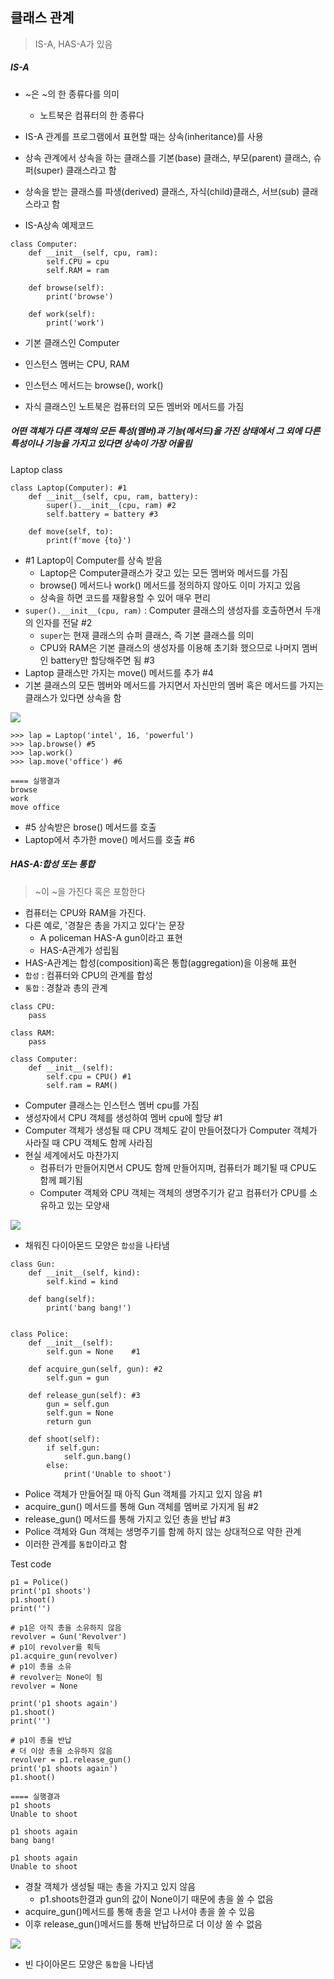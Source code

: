 ## 클래스 관계
> IS-A, HAS-A가 있음

##### IS-A

* ~은 ~의 한 종류다를 의미

 	* 노트북은 컴퓨터의 한 종류다
* IS-A 관계를 프로그램에서 표현할 때는 상속(inheritance)를 사용
* 상속 관계에서 상속을 하는 클래스를 기본(base) 클래스, 부모(parent) 클래스, 슈퍼(super) 클래스라고 함 
* 상속을 받는 클래스를 파생(derived) 클래스, 자식(child)클래스, 서브(sub) 클래스라고 함

* IS-A상속 예제코드

```
class Computer:
    def __init__(self, cpu, ram):
        self.CPU = cpu
        self.RAM = ram
    
    def browse(self):
        print('browse')
        
    def work(self):
        print('work')
```

* 기본 클래스인 Computer
* 인스턴스 멤버는 CPU, RAM
* 인스턴스 메서드는 browse(), work()

* 자식 클래스인 노트북은 컴퓨터의 모든 멤버와 메서드를 가짐 

##### 어떤 객체가 다른 객체의 모든 특성(멤버)과 기능(메서드)을 가진 상태에서 그 외에 다른 특성이나 기능을 가지고 있다면 상속이 가장 어울림

Laptop class

```
class Laptop(Computer): #1
    def __init__(self, cpu, ram, battery):
        super().__init__(cpu, ram) #2
        self.battery = battery #3
        
    def move(self, to):
        print(f'move {to}')
```

* \#1 Laptop이 Computer를 상속 받음
	* Laptop은 Computer클래스가 갖고 있는 모든 멤버와 메서드를 가짐
	* browse() 메서드나 work() 메서드를 정의하지 않아도 이미 가지고 있음
	* 상속을 하면 코드를 재활용할 수 있어 매우 편리
* `super().__init__(cpu, ram)` : Computer 클래스의 생성자를 호출하면서 두개의 인자를 전달 #2
	* `super`는 현재 클래스의 슈퍼 클래스, 즉 기본 클래스를 의미
	* CPU와 RAM은 기본 클래스의 생성자를 이용해 초기화 했으므로 나머지 멤버인 battery만 할당해주면 됨 #3
* Laptop 클래스만 가지는 move() 메서드를 추가 #4
* 기본 클래스의 모든 멤버와 메서드를 가지면서 자신만의 멤버  혹은 메서드를 가지는 클래스가 있다면 상속을 함

<img src="./img/IS-A.jpeg">

```
>>> lap = Laptop('intel', 16, 'powerful')
>>> lap.browse() #5
>>> lap.work()
>>> lap.move('office') #6

==== 실행결과
browse
work
move office
```

* \#5 상속받은 brose() 메서드를 호출
* Laptop에서 추가한 move() 메서드를 호출 #6

##### HAS-A:합성 또는 통합
> ~이 ~을 가진다 혹은 포함한다

* 컴퓨터는 CPU와 RAM을 가진다.
* 다른 예로, '경찰은 총을 가지고 있다'는 문장
	* A policeman HAS-A gun이라고 표현
	* HAS-A관계가 성립됨
* HAS-A관계는 합성(composition)혹은 통합(aggregation)을 이용해 표현
* `합성` : 컴퓨터와 CPU의 관계를 합성
* `통합` : 경찰과 총의 관계

```
class CPU:
    pass

class RAM:
    pass

class Computer:
    def __init__(self):
        self.cpu = CPU() #1
        self.ram = RAM()
```

* Computer 클래스는 인스턴스 멤버 cpu를 가짐
* 생성자에서 CPU 객체를 생성하여 멤버 cpu에 할당 #1
* Computer 객체가 생성될 때 CPU 객체도 같이 만들어졌다가 Computer 객체가 사라질 때 CPU 객체도 함께 사라짐
* 현실 세계에서도 마찬가지
	* 컴퓨터가 만들어지면서 CPU도 함께 만들어지며, 컴퓨터가 폐기될 때 CPU도 함께 폐기됨
	* Computer 객체와 CPU 객체는 객체의 생명주기가 같고 컴퓨터가 CPU를 소유하고 있는 모양새

<img src="./img/HAS-A.jpg">

* 채워진 다이아몬드 모양은 `합성`을 나타냄

```
class Gun:
    def __init__(self, kind):
        self.kind = kind
    
    def bang(self):
        print('bang bang!')
        

class Police:
    def __init__(self): 
        self.gun = None    #1
    
    def acquire_gun(self, gun): #2
        self.gun = gun    
        
    def release_gun(self): #3
        gun = self.gun
        self.gun = None
        return gun
    
    def shoot(self):
        if self.gun:
            self.gun.bang()
        else:
            print('Unable to shoot')
```

* Police 객체가 만들어질 때 아직 Gun 객체를 가지고 있지 않음 #1
* acquire_gun() 메서드를 통해 Gun 객체를 멤버로 가지게 됨 #2
* release_gun() 메서드를 통해 가지고 있던 총을 반납 #3
* Police 객체와 Gun 객체는 생명주기를 함께 하지 않는 상대적으로 약한 관계
* 이러한 관계를 `통합`이라고 함

Test code

```
p1 = Police()
print('p1 shoots')
p1.shoot()
print('')

# p1은 아직 총을 소유하지 않음
revolver = Gun('Revolver')
# p1이 revolver를 획득
p1.acquire_gun(revolver)
# p1이 총을 소유
# revolver는 None이 됨
revolver = None

print('p1 shoots again')
p1.shoot()
print('')

# p1이 총을 반납
# 더 이상 총을 소유하지 않음
revolver = p1.release_gun()
print('p1 shoots again')
p1.shoot()

==== 실행결과
p1 shoots
Unable to shoot

p1 shoots again
bang bang!

p1 shoots again
Unable to shoot
```

* 경찰 객체가 생성될 때는 총을 가지고 있지 않음
	* p1.shoots한결과 gun의 값이 None이기 때문에 총을 쏠 수 없음
* acquire_gun()메서드를 통해 총을 얻고 나서야 총을 쏠 수 있음
* 이후 release_gun()메서드를 통해 반납하므로 더 이상 쏠 수 없음


<img src="./img/HAS-A_2.png">

* 빈 다이아몬드 모양은 `통합`을 나타냄
